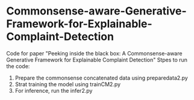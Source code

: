 # Commonsense-aware-Generative-Framework-for-Explainable-Complaint-Detection
Code for paper "Peeking inside the black box: A Commonsense-aware Generative Framework for Explainable Complaint Detection"
Stpes to run the code:
1. Prepare the commonsense concatenated data using preparedata2.py
2. Strat training the model using trainCM2.py
3. For inference, run the infer2.py
